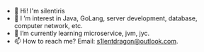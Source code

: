 - 👋 Hi! I'm silentiris
- 👀 I ’m interest in Java, GoLang, server development, database, computer network, etc.
- 🌱 I’m currently learning microservice, jvm, jyc.
- 📫 How to reach me? Email: s1lentdragon@outlook.com.
